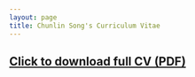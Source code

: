 ```yaml
---
layout: page
title: Chunlin Song's Curriculum Vitae
---
```


## [Click to download full CV (PDF)](http://songchunlin.net/files/others/songchunlin_cv.pdf)

